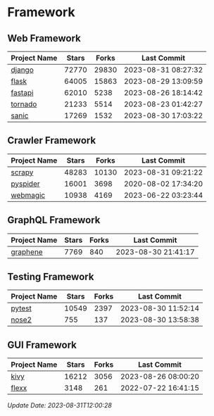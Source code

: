 # Framework

## Web Framework
| Project Name | Stars | Forks | Last Commit |
| ------------ | ----- | ----- | ----------- |
| [django](https://github.com/django/django) | 72770 | 29830 | 2023-08-31 08:27:32 |
| [flask](https://github.com/pallets/flask) | 64005 | 15863 | 2023-08-29 13:09:59 |
| [fastapi](https://github.com/tiangolo/fastapi) | 62010 | 5238 | 2023-08-26 18:14:42 |
| [tornado](https://github.com/tornadoweb/tornado) | 21233 | 5514 | 2023-08-23 01:42:27 |
| [sanic](https://github.com/sanic-org/sanic) | 17269 | 1532 | 2023-08-30 17:03:22 |

## Crawler Framework
| Project Name | Stars | Forks | Last Commit |
| ------------ | ----- | ----- | ----------- |
| [scrapy](https://github.com/scrapy/scrapy) | 48283 | 10130 | 2023-08-31 09:21:22 |
| [pyspider](https://github.com/binux/pyspider) | 16001 | 3698 | 2020-08-02 17:34:20 |
| [webmagic](https://github.com/code4craft/webmagic) | 10938 | 4169 | 2023-06-22 03:23:44 |

## GraphQL Framework
| Project Name | Stars | Forks | Last Commit |
| ------------ | ----- | ----- | ----------- |
| [graphene](https://github.com/graphql-python/graphene) | 7769 | 840 | 2023-08-30 21:41:17 |

## Testing Framework
| Project Name | Stars | Forks | Last Commit |
| ------------ | ----- | ----- | ----------- |
| [pytest](https://github.com/pytest-dev/pytest) | 10549 | 2397 | 2023-08-30 11:52:14 |
| [nose2](https://github.com/nose-devs/nose2) | 755 | 137 | 2023-08-30 13:58:38 |

## GUI Framework
| Project Name | Stars | Forks | Last Commit |
| ------------ | ----- | ----- | ----------- |
| [kivy](https://github.com/kivy/kivy) | 16212 | 3056 | 2023-08-26 08:00:20 |
| [flexx](https://github.com/flexxui/flexx) | 3148 | 261 | 2022-07-22 16:41:15 |

*Update Date: 2023-08-31T12:00:28*